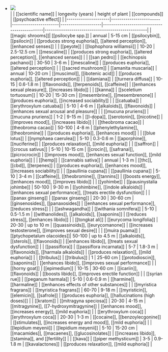 - ![](https://peach-geographical-bat-397.mypinata.cloud/ipfs/QmdraiCaUEc3ACxpgCYaMWG8fP2sekZ2hmovswjtQUf2Jfname)              
  |  | [[scientific name]]       | longevity (years)     | height of plant    | [[compounds]]                                   | [[psychoactive effect]]                              |
  |---------------------|------------------------|-----------------------|--------------------|---------------------------------------------|--------------------------------------------------|
  | [[magic shrooms]]| [[psilocybe spp.]]         | annual                | 5-15 cm            | [[psilocybin]], [[psilocin]]                        | [[produces strong euphoria]], [[altered perception]], [[enhanced senses]] |
  | [[peyote]]              | [[lophophora williamsii]]  | 10-20                 | 2.5-12.5 cm        | [[mescaline]]                                   | [[produces strong euphoria]], [[altered perception]], [[enhanced senses]] |
  | [[san pedro]]    | [[echinopsis pachanoi]]    | 30-50                 | 3-6 m              | [[mescaline]]                                   | [[produces euphoria]], [[altered perception]]            |
  | [[sacred mushroom]]     | [[amanita muscaria]]       | annual                | 10-20 cm           | [[muscimol]], [[ibotenic acid]]                     | [[produces euphoria]], [[altered perception]]            |
  | [[damiana]]             | [[turnera diffusa]]        | 10-15                 | 0.6-1.8 m          | [[flavonoids]], [[terpenoids]], [[caffeine]]            | [[enhances sexual pleasure]], [[increases libido]]       |
  | [[kanna]]               | [[sceletium tortuosum]]    | 10-20                 | 15-30 cm           | [[mesembrine]], [[mesembrenone]]                    | [[produces euphoria]], [[increased sociability]]         |
  | [[catuaba]]             | [[erythroxylum catuaba]]   | 5-10                  | 4-6 m              | [[alkaloids]], [[flavonoids]]                       | [[enhances sexual arousal and pleasure]]             |
  | [[mucuna pruriens]]     | [[mucuna pruriens]] | 1-2                   | 9-15 m             | [[l-dopa]], [[serotonin]], [[nicotine]]                 | [[improves mood]], [[increases libido]]                  |
  | [[theobroma cacao]]               | [[theobroma cacao]]        | 50-100                | 4-8 m              | [[phenylethylamine]], [[theobromine]]         | [[produces euphoria]], [[enhances mood]]                 |
  | [[blue lotus]]          | [[nymphaea caerulea]]      | 5-10                  | 0.3-0.6 m          | [[aporphine]], [[nuciferine]]                       | [[produces relaxation]], [[mild euphoria]]               |
  | [[saffron]]             | [[crocus sativus]]         | 5-10                  | 10-15 cm           | [[crocin]], [[safranal]], [[picrocrocin]]               | [[improves mood]], [[enhances sexual function]], [[mild euphoria]] |
  | [[hemp]]                | [[cannabis sativa]]        | annual                | 1-3 m              | [[thc]], [[cbd]], [[terpenes]]                          | [[produces euphoria]], [[enhances mood]], [[increases sociability]] |
  | [[paullinia cupana]]             | [[paullinia cupana]]       | 5-10                  | 3-4 m              | [[caffeine]], [[theobromine]], [[tannins]]              | [[boosts energy]], [[enhances mood]], [[improves libido]]    |
  | [[yohimbe]]             | [[pausinystalia johimbe]]  | 50-100                | 9-30 m             | [[yohimbine]], [[indole alkaloids]]                 | [[enhances sexual performance]], [[treats erectile dysfunction]] |
  | [[panax ginseng]]             | [[panax ginseng]]          | 20-30                 | 30-60 cm           | [[ginsenosides]], [[panaxosides]]                   | [[enhances sexual performance]], [[reduces stress]]      |
  | [[ashwagandha]]         | [[withania somnifera]]     | 5-10                  | 0.5-1.5 m          | [[withanolides]], [[alkaloids]], [[saponins]]           | [[reduces stress]], [[enhances libido]]                  |
  | [[tongkat ali]]         | [[eurycoma longifolia]]    | 20-30                 | up to 10 m         | [[quassinoids]], [[eurycomanone]]                   | [[increases testosterone]], [[improves sexual desire]]   |
  | [[muira puama]]         | [[ptychopetalum olacoides]]| 50-100                | up to 4.5 m        | [[alkaloids]], [[sterols]], [[flavonoids]]              | [[enhances libido]], [[treats sexual dysfunction]]       |
  | [[passiflora]]       | [[passiflora incarnata]]   | 5-7                   | 1.8-3 m            | [[flavonoids]], [[harmala alkaloids]]               | [[produces relaxation]], [[mild euphoria]]               |
  | [[tribulus]] | [[tribulus]]    | 1                     | 25-60 cm           | [[protodioscin]], [[saponins]]                      | [[enhances libido]], [[improves sexual performance]]     |
  | [[horny goat]]     | [[epimedium]]              | 10-15                 | 30-60 cm           | [[icariin]], [[flavonoids]]                         | [[boosts libido]], [[improves erectile function]]        |
  | [[syrian rue]]          | [[peganum harmala]]        | 5-10                  | 0.6-0.9 m          | [[harmine]], [[harmaline]]      | [[enhances effects of other substances]]             |
  | [[myristica fragrans]]              | [[myristica fragrans]]     | 60-70                 | 9-18 m             | [[myristicin]], [[elemicin]], [[safrole]]               | [[produces euphoria]], [[hallucinations (high doses)]]   |
  | [[kratom]]              | [[mitragyna speciosa]]     | 20-30                 | 4-15 m             | [[mitragynine]], [[7-hydroxymitragynine]]           | [[enhances mood]], [[increases energy]], [[mild euphoria]]   |
  | [[erythroxylum coca]]                | [[erythroxylum coca]]      | 20-30                 | 1-3 m              | [[cocaine]], [[benzoylecgonine]]                    | [[stimulates]], [[increases energy and mood]], [[mild euphoria]] |
  | [[lepidium meyenii]]                | [[lepidium meyenii]]       | 5-10                  | 15-20 cm           | [[macamides]], [[macaenes]], [[glucosinolates]]         | [[increases libido]], [[stamina]], and [[fertility]]         |
  | [[kava]]                | [[piper methysticum]]      | 3-5                   | 0.9-1.8 m          | [[kavalactones]]                                | [[produces relaxation]], [[mild euphoria]]               |